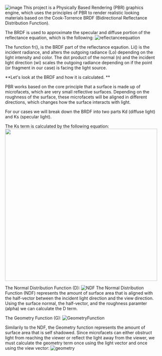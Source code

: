 ![image](https://github.com/user-attachments/assets/2487d8aa-be19-48bf-8af3-130bdca4ac52)
This project is a Physically Based Rendering (PBR) graphics engine, which uses the principles of PBR to render realistic looking materials based on the Cook-Torrence BRDF (Bidirectional Reflectance Distribution Function). 

The BRDF is used to approximate the specular and diffuse portion of the reflectance equation, which is the following: 
![reflectanceequation](https://github.com/user-attachments/assets/bfdfce54-9964-46cc-91cd-63f23084aa3e)


The function fr(), is the BRDF part of the reflectance eqaution. Li() is the incident radiance, and alters the outgoing radiance (Lo) depending on the light intensity and color. The dot product of the normal (n) and the incident light direction (wi) scales the outgoing radiance depending on if the point (or fragment in our case) is facing the light source.


**Let's look at the BRDF and how it is calculated. **

PBR works based on the core principle that a surface is made up of microfacets, which are very small reflective surfaces. Depending on the roughness of the surface, these microfacets will be aligned in different directions, which changes how the surface interacts with light.

For our cases we will break down the BRDF into two parts Kd (diffuse light) and Ks (specular light).

The Ks term is calculated by the following equation: <br/>
<img  src = "https://github.com/user-attachments/assets/0a21ffb4-076a-43d7-9670-40fdd7585f11" width = 500;x/>

The Normal Distribution Function (D):
![NDF](https://github.com/user-attachments/assets/146f2fcc-be42-430c-85ca-c1997485158f)
The Normal Distribution Function (NDF) represents the amount of surface area that is aligned with the half-vector between the incident light direction and the view direction. Using the surface normal, the half-vector, and the roughness paramter (alpha) we can calculate the D term. 

The Geometry Function (G):
![GeometryFunction](https://github.com/user-attachments/assets/35ad338f-1b4d-4e61-8cee-c5360fff71d9)

Similarily to the NDF, the Geometry function represents the amount of surface area that is self shadowed. Since microfacets can either obstruct light from reaching the viewer or reflect the light away from the viewer, we must calculate the geometry term once using the light vector and once using the view vector:
![geometry](https://github.com/user-attachments/assets/686105c7-72d9-4592-9572-3e4b8507d53f)



